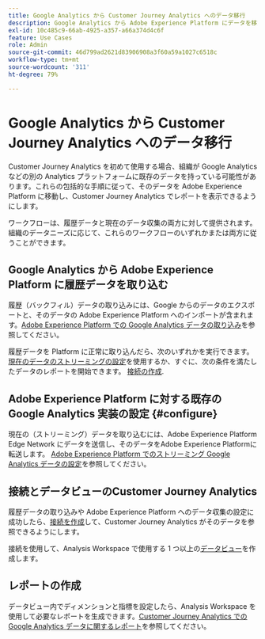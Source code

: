 ```yaml
---
title: Google Analytics から Customer Journey Analytics へのデータ移行
description: Google Analytics から Adobe Experience Platform にデータを移動する方法と Customer Journey Analytics でレポートを表示する方法に関する包括的なワークフローについて説明します。
exl-id: 10c485c9-66ab-4925-a357-a66a374d4c6f
feature: Use Cases
role: Admin
source-git-commit: 46d799ad2621d83906908a3f60a59a1027c6518c
workflow-type: tm+mt
source-wordcount: '311'
ht-degree: 79%

---
```


# Google Analytics から Customer Journey Analytics へのデータ移行

Customer Journey Analytics を初めて使用する場合、組織が Google Analytics などの別の Analytics プラットフォームに既存のデータを持っている可能性があります。これらの包括的な手順に従って、そのデータを Adobe Experience Platform に移動し、Customer Journey Analytics でレポートを表示できるようにします。

ワークフローは、履歴データと現在のデータ収集の両方に対して提供されます。組織のデータニーズに応じて、これらのワークフローのいずれかまたは両方に従うことができます。

## Google Analytics から Adobe Experience Platform に履歴データを取り込む

履歴（バックフィル）データの取り込みには、Google からのデータのエクスポートと、そのデータの Adobe Experience Platform へのインポートが含まれます。[Adobe Experience Platform での Google Analytics データの取り込み](backfill.md)を参照してください。

履歴データを Platform に正常に取り込んだら、次のいずれかを実行できます。 [現在のデータのストリーミングの設定](streaming.md)を使用するか、すぐに、次の条件を満たしたデータのレポートを開始できます。 [接続の作成](/help/connections/create-connection.md).

## Adobe Experience Platform に対する既存の Google Analytics 実装の設定 {#configure}

現在の（ストリーミング）データを取り込むには、Adobe Experience Platform Edge Network にデータを送信し、そのデータをAdobe Experience Platformに転送します。 [Adobe Experience Platform でのストリーミング Google Analytics データの設定](streaming.md)を参照してください。

## 接続とデータビューのCustomer Journey Analytics

履歴データの取り込みや Adobe Experience Platform へのデータ収集の設定に成功したら、[接続を作成](/help/connections/create-connection.md)して、Customer Journey Analytics がそのデータを参照できるようにします。

接続を使用して、Analysis Workspace で使用する 1 つ以上の[データビュー](/help/data-views/create-dataview.md)を作成します。

## レポートの作成

データビュー内でディメンションと指標を設定したら、Analysis Workspace を使用して必要なレポートを生成できます。[Customer Journey Analytics での Google Analytics データに関するレポート](report.md)を参照してください。
